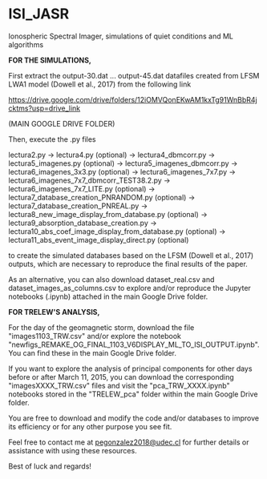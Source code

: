 # ISI_JASR
Ionospheric Spectral Imager, simulations of quiet conditions and ML algorithms


**FOR THE SIMULATIONS,**

First extract the output-30.dat ... output-45.dat datafiles created from LFSM LWA1 model (Dowell et al., 2017) from the following link

https://drive.google.com/drive/folders/12iOMVQonEKwAM1kxTg91WnBbR4jcktms?usp=drive_link

(MAIN GOOGLE DRIVE FOLDER)

Then, execute the .py files 

lectura2.py -> lectura4.py (optional) -> lectura4_dbmcorr.py -> lectura5_imagenes.py (optional) -> lectura5_imagenes_dbmcorr.py -> lectura6_imagenes_3x3.py (optional) -> lectura6_imagenes_7x7.py -> lectura6_imagenes_7x7_dbmcorr_TEST38.2.py -> lectura6_imagenes_7x7_LITE.py (optional) -> lectura7_database_creation_PNRANDOM.py (optional) -> lectura7_database_creation_PNREAL.py -> lectura8_new_image_display_from_database.py (optional) -> lectura9_absorption_database_creation.py -> lectura10_abs_coef_image_display_from_database.py (optional) -> lectura11_abs_event_image_display_direct.py (optional) 

to create the simulated databases based on the LFSM (Dowell et al., 2017) outputs, which are necessary to reproduce the final results of the paper.

As an alternative, you can also download dataset_real.csv and dataset_images_as_columns.csv to explore and/or reproduce the Jupyter notebooks (.ipynb) attached in the main Google Drive folder.


**FOR TRELEW'S ANALYSIS,**

For the day of the geomagnetic storm, download the file "images1103_TRW.csv" and/or explore the notebook "newfigs_REMAKE_OG_FINAL_1103_V6DISPLAY_ML_TO_ISI_OUTPUT.ipynb". You can find these in the main Google Drive folder.

If you want to explore the analysis of principal components for other days before or after March 11, 2015, you can download the corresponding "imagesXXXX_TRW.csv" files and visit the "pca_TRW_XXXX.ipynb" notebooks stored in the "TRELEW_pca" folder within the main Google Drive folder.

You are free to download and modify the code and/or databases to improve its efficiency or for any other purpose you see fit.

Feel free to contact me at pegonzalez2018@udec.cl for further details or assistance with using these resources.

Best of luck and regards!
